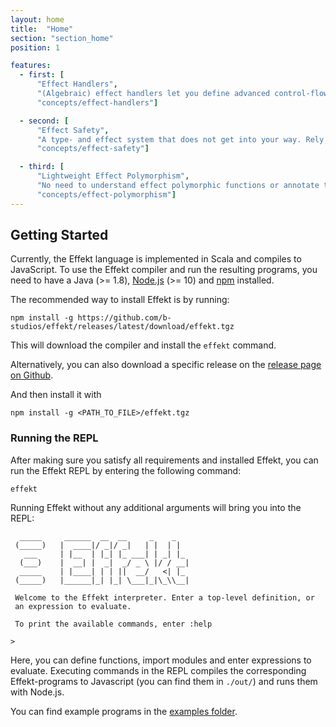 ```yaml
---
layout: home
title:  "Home"
section: "section_home"
position: 1

features:
  - first: [
      "Effect Handlers",
      "(Algebraic) effect handlers let you define advanced control-flow structures like Generators as user libraries. Those libraries can be seamlessly composed.",
      "concepts/effect-handlers"]

  - second: [
      "Effect Safety",
      "A type- and effect system that does not get into your way. Rely on a simple, yet powerful effect system that guarantees all effects to be handled.",
      "concepts/effect-safety"]

  - third: [
      "Lightweight Effect Polymorphism",
      "No need to understand effect polymorphic functions or annotate them. Explicit effect polymorphism simply does not exist.",
      "concepts/effect-polymorphism"]
---
```


## Getting Started
Currently, the Effekt language is implemented in Scala and compiles to JavaScript.
To use the Effekt compiler and run the resulting programs, you need to have a
Java (>= 1.8), [Node.js](https://nodejs.org/en/) (>= 10)
and [npm](https://www.npmjs.com) installed.

The recommended way to install Effekt is by running:
```
npm install -g https://github.com/b-studios/effekt/releases/latest/download/effekt.tgz
```
This will download the compiler and install the `effekt` command.

Alternatively, you can also download a specific release on the
[release page on Github](https://github.com/b-studios/effekt/releases).

And then install it with
```
npm install -g <PATH_TO_FILE>/effekt.tgz
```

### Running the REPL

After making sure you satisfy all requirements and installed Effekt, you
can run the Effekt REPL by entering the following command:
```
effekt
```
Running Effekt without any additional arguments will bring you into the REPL:
```
  _____     ______  __  __     _    _
 (_____)   |  ____|/ _|/ _|   | |  | |
   ___     | |__  | |_| |_ ___| | _| |_
  (___)    |  __| |  _|  _/ _ \ |/ / __|
  _____    | |____| | | ||  __/   <| |_
 (_____)   |______|_| |_| \___|_|\_\\__|

 Welcome to the Effekt interpreter. Enter a top-level definition, or
 an expression to evaluate.

 To print the available commands, enter :help

>
```
Here, you can define functions, import modules and enter expressions to evaluate.
Executing commands in the REPL compiles the corresponding Effekt-programs
to Javascript (you can find them in `./out/`) and runs them with Node.js.

You can find example programs in the [examples folder](https://github.com/b-studios/effekt/tree/master/examples/pos).
